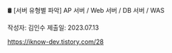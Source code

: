🛢️ [서버 유형별 파악] AP 서버 / Web 서버 / DB 서버 / WAS

작성자: 김인수
제출일: 2023.07.13

https://iknow-dev.tistory.com/28
